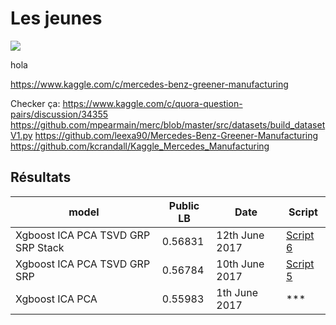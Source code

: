 # Les jeunes

![](http://www.mercedes-benz.co.uk/content/media_library/hq/hq_mpc_reference_site/passenger_cars_ng/new_cars/amg/12-2013/about_amg/development/mercedes-benz_amg_aboutamg_Entwicklung_buehnenbild_01_740x295_12-2013_jpg.object-Single-MEDIA.tmp/mercedes-benz_amg_aboutamg_Entwicklung_buehnenbild_01_740x295_12-2013.jpg)

hola


https://www.kaggle.com/c/mercedes-benz-greener-manufacturing

Checker ça:
https://www.kaggle.com/c/quora-question-pairs/discussion/34355
https://github.com/mpearmain/merc/blob/master/src/datasets/build_datasetV1.py
https://github.com/leexa90/Mercedes-Benz-Greener-Manufacturing
https://github.com/kcrandall/Kaggle_Mercedes_Manufacturing

## Résultats

model | Public LB | Date | Script
--- | --- | --- | ---
Xgboost ICA PCA TSVD GRP SRP Stack | 0.56831 | 12th June 2017 | [Script 6](https://github.com/satacroteam/les-jeunes/blob/master/SCRIPT/script_6py)
Xgboost ICA PCA TSVD GRP SRP | 0.56784 | 10th June 2017 | [Script 5](https://github.com/satacroteam/les-jeunes/blob/master/SCRIPT/script_5.py)
Xgboost ICA PCA | 0.55983 | 1th June 2017 | ***
